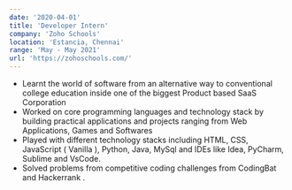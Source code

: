 ```yaml
---
date: '2020-04-01'
title: 'Developer Intern'
company: 'Zoho Schools'
location: 'Estancia, Chennai'
range: 'May - May 2021'
url: 'https://zohoschools.com/'
---
```


- Learnt the world of software from an alternative way to conventional college education inside one of the biggest Product based SaaS Corporation
- Worked on core programming languages and technology stack by building practical applications and projects ranging from Web Applications, Games and Softwares
- Played with different technology stacks including HTML, CSS, JavaScript ( Vanilla ), Python, Java, MySql and IDEs like Idea, PyCharm, Sublime and VsCode.
- Solved problems from competitive coding challenges from CodingBat and Hackerrank .
